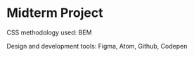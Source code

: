 # Midterm Project

CSS methodology used: BEM

Design and development tools:
Figma, Atom, Github, Codepen
